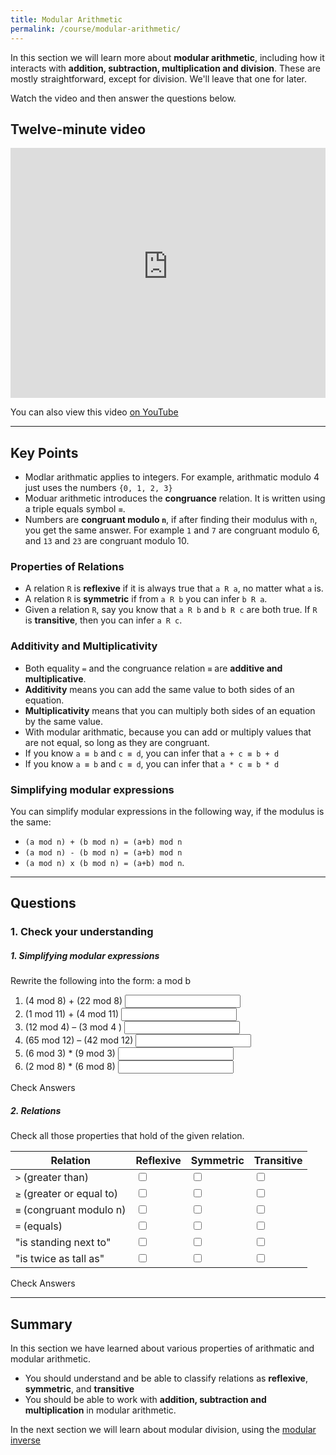 ```yaml
---
title: Modular Arithmetic
permalink: /course/modular-arithmetic/
---
```


In this section we will learn more about **modular arithmetic**, including how it interacts with **addition, subtraction, multiplication and division**. These are mostly straightforward, except for division. We'll leave that one for later.

Watch the video and then answer the questions below.

## Twelve-minute video

<iframe width="100%" height="400px" src="https://www.youtube-nocookie.com/embed/aCkqf-HZfyU" frameborder="0" allow="accelerometer; autoplay; encrypted-media; gyroscope; picture-in-picture" allowfullscreen></iframe>

You can also view this video [on YouTube](https://youtu.be/aCkqf-HZfyU)

---

## Key Points

* Modlar arithmatic applies to integers. For example, arithmatic modulo 4 just uses the numbers `{0, 1, 2, 3}`
* Moduar arithmetic introduces the **congruance** relation. It is written using a triple equals symbol `≡`.
* Numbers are **congruant modulo `n`**, if after finding their modulus with `n`, you get the same answer. For example `1` and `7` are congruant modulo 6, and `13` and `23` are congruant modulo 10.

### Properties of Relations

* A relation `R` is **reflexive** if it is always true that `a R a`, no matter what `a` is.
* A relation `R` is **symmetric** if from `a R b` you can infer `b R a`.
* Given a relation `R`, say you know that `a R b` and `b R c` are both true. If `R` is **transitive**, then you can infer `a R c`.

### Additivity and Multiplicativity

* Both equality `=` and the congruance relation `≡` are **additive and multiplicative**.
* **Additivity** means you can add the same value to both sides of an equation.
* **Multiplicativity** means that you can multiply both sides of an equation by the same value.
* With modular arithmatic, because you can add or multiply values that are not equal, so long as they are congruant.
* If you know `a ≡ b` and `c ≡ d`, you can infer that `a + c ≡ b + d`
* If you know `a ≡ b` and `c ≡ d`, you can infer that `a * c ≡ b * d`

### Simplifying modular expressions

You can simplify modular expressions in the following way, if the modulus is the same:

* `(a mod n) + (b mod n) = (a+b) mod n`
* `(a mod n) - (b mod n) = (a+b) mod n`
* `(a mod n) x (b mod n) = (a+b) mod n`.

---

## Questions

### 1. Check your understanding

##### 1. Simplifying modular expressions

Rewrite the following into the form: a mod b

1. <label for ="q11">(4 mod 8) + (22 mod 8)</label> <input type="text" id="q11" data-answer="26 mod 8"/> <span id="q11c" style="display:inline-block"></span>
2. <label for ="q12">(1 mod 11) + (4 mod 11)</label> <input type="text" id="q12" data-answer="5 mod 11"/> <span id="q12c" style="display:inline-block"></span>
3. <label for ="q13">(12 mod 4) – (3 mod 4 )</label> <input type="text" id="q13" data-answer="9 mod 4"/> <span id="q13c" style="display:inline-block"></span>
4. <label for ="q14">(65 mod 12) – (42 mod 12)</label> <input type="text" id="q14" data-answer="23 mod 12"/> <span id="q14c" style="display:inline-block"></span>
5. <label for ="q15">(6 mod 3) * (9 mod 3)</label> <input type="text" id="q15" data-answer="54 mod 3"/> <span id="q15c" style="display:inline-block"></span>
6. <label for ="q16">(2 mod 8) * (6 mod 8)</label> <input type="text" id="q16" data-answer="12 mod 8"/> <span id="q16c" style="display:inline-block"></span>

<a class="btn btn-primary" type="submit" onClick="checkAnswers('q1')">Check Answers</a>
<script src="/assets/check.js"></script>

##### 2. Relations

Check all those properties that hold of the given relation.

| Relation | Reflexive | Symmetric | Transitive |
| -------- | --------- | --------- | ---------- |
|`>` (greater than) | <input type="checkbox" id="q21" data-answer="false"/> <span id="q21c" style="display:inline-block"></span> | <input type="checkbox" id="q22" data-answer="false"/> <span id="q22c" style="display:inline-block"></span> | <input type="checkbox" id="q23" data-answer="true"/> <span id="q23c" style="display:inline-block"></span> |
|`≥` (greater or equal to) | <input type="checkbox" id="q31" data-answer="true"/> <span id="q31c" style="display:inline-block"></span> | <input type="checkbox" id="q32" data-answer="false"/> <span id="q32c" style="display:inline-block"></span> | <input type="checkbox" id="q33" data-answer="true"/> <span id="q33c" style="display:inline-block"></span> |
|`≡` (congruant modulo n) | <input type="checkbox" id="q41" data-answer="true"/> <span id="q41c" style="display:inline-block"></span> | <input type="checkbox" id="q42" data-answer="true"/> <span id="q42c" style="display:inline-block"></span> | <input type="checkbox" id="q43" data-answer="true"/> <span id="q43c" style="display:inline-block"></span> |
|`=` (equals) | <input type="checkbox" id="q51" data-answer="true"/> <span id="q51c" style="display:inline-block"></span> | <input type="checkbox" id="q52" data-answer="true"/> <span id="q52c" style="display:inline-block"></span> | <input type="checkbox" id="q53" data-answer="true"/> <span id="q53c" style="display:inline-block"></span> |
|"is standing next to" | <input type="checkbox" id="q61" data-answer="false"/> <span id="q61c" style="display:inline-block"></span> | <input type="checkbox" id="q62" data-answer="true"/> <span id="q62c" style="display:inline-block"></span> | <input type="checkbox" id="q63" data-answer="false"/> <span id="q63c" style="display:inline-block"></span> |
|"is twice as tall as" | <input type="checkbox" id="q71" data-answer="false"/> <span id="q71c" style="display:inline-block"></span> | <input type="checkbox" id="q72" data-answer="false"/> <span id="q72c" style="display:inline-block"></span> | <input type="checkbox" id="q73" data-answer="false"/> <span id="q73c" style="display:inline-block"></span> |

<a class="btn btn-primary" type="submit" onClick="checkAnswers('q2','q3','q4','q5','q6','q7')">Check Answers</a>

---

## Summary

In this section we have learned about various properties of arithmatic and modular arithmetic. 

* You should understand and be able to classify relations as **reflexive**, **symmetric**, and **transitive**
* You should be able to work with **addition, subtraction and multiplication** in modular arithmetic.

In the next section we will learn about modular division, using the [modular inverse](../modular-inverse)